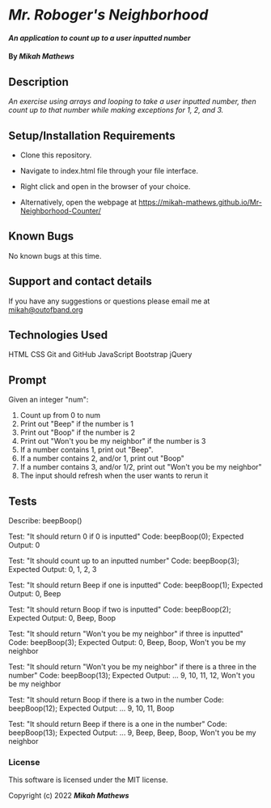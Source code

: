 # _Mr. Roboger's Neighborhood_

#### _An application to count up to a user inputted number_

#### By _**Mikah Mathews**_

## Description

_An exercise using arrays and looping to take a user inputted number, then count up to that number while making exceptions for 1, 2, and 3._

## Setup/Installation Requirements

* Clone this repository.
* Navigate to index.html file through your file interface.
* Right click and open in the browser of your choice.

* Alternatively, open the webpage at https://mikah-mathews.github.io/Mr-Neighborhood-Counter/

## Known Bugs

No known bugs at this time.

## Support and contact details

If you have any suggestions or questions please email me at mikah@outofband.org

## Technologies Used

HTML
CSS
Git and GitHub
JavaScript
Bootstrap
jQuery

## Prompt

Given an integer "num":

1) Count up from 0 to num
2) Print out "Beep" if the number is 1
3) Print out "Boop" if the number is 2
4) Print out "Won't you be my neighbor" if the number is 3
5) If a number contains 1, print out "Beep". 
6) If a number contains 2, and/or 1, print out "Boop"
7) If a number contains 3, and/or 1/2, print out "Won't you be my neighbor"
8) The input should refresh when the user wants to rerun it

## Tests
Describe: beepBoop()

Test: "It should return 0 if 0 is inputted"
Code: beepBoop(0);
Expected Output: 0

Test: "It should count up to an inputted number"
Code: beepBoop(3);
Expected Output: 0, 1, 2, 3

Test: "It should return Beep if one is inputted"
Code: beepBoop(1);
Expected Output: 0, Beep

Test: "It should return Boop if two is inputted"
Code: beepBoop(2);
Expected Output: 0, Beep, Boop

Test: "It should return "Won't you be my neighbor" if three is inputted"
Code: beepBoop(3);
Expected Output: 0, Beep, Boop, Won't you be my neighbor

Test: "It should return "Won't you be my neighbor" if there is a three in the number"
Code: beepBoop(13);
Expected Output: ... 9, 10, 11, 12, Won't you be my neighbor

Test: "It should return Boop if there is a two in the number
Code: beepBoop(12);
Expected Output: ... 9, 10, 11, Boop

Test: "It should return Beep if there is a one in the number"
Code: beepBoop(13);
Expected Output: ... 9, Beep, Beep, Boop, Won't you be my neighbor


### License

This software is licensed under the MIT license.

Copyright (c) 2022 **_Mikah Mathews_**